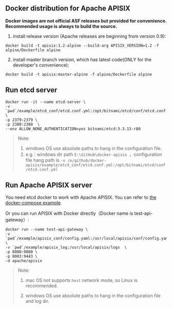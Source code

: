 ## Docker distribution for Apache APISIX

**Docker images are not official ASF releases but provided for convenience. Recommended usage is always to build the source.**

1. install release version (Apache releases are beginning from version 0.9):
```
docker build -t apisix:1.2-alpine --build-arg APISIX_VERSION=1.2 -f alpine/Dockerfile alpine
```

2. install master branch version, which has latest code(ONLY for the developer's convenience):
```
docker build -t apisix:master-alpine -f alpine/Dockerfile alpine
```


## Run etcd server

```
docker run -it --name etcd-server \
-v `pwd`/example/etcd_conf/etcd.conf.yml:/opt/bitnami/etcd/conf/etcd.conf.yml \
-p 2379:2379 \
-p 2380:2380  \
--env ALLOW_NONE_AUTHENTICATION=yes bitnami/etcd:3.3.13-r80
```

> Note:
>
> 1. windows OS use absolute paths to hang in the configuration file.
> 2. e.g：windows dir path `E:\GitHub\docker-apisix `，configuration  file hang path is `-v /e/github/docker-apisix/example/etcd_conf/etcd.conf.yml:/opt/bitnami/etcd/conf/etcd.conf.yml`

## Run Apache APISIX server

You need etcd docker to work with Apache APISIX. You can refer to [the docker-compose example](example/README.md).

Or you can run APISIX with Docker directly（Docker name is test-api-gateway）:
```
docker run --name test-api-gateway \
-v `pwd`/example/apisix_conf/config.yaml:/usr/local/apisix/conf/config.yaml \
-v `pwd`/example/apisix_log:/usr/local/apisix/logs  \
-p 8080:9080 \
-p 8083:9443 \
-d apache/apisix
```

> Note:
>
> 1. mac OS not supports `host` network mode, so Linux is recommended.
>
> 2. windows OS use absolute paths to hang in the configuration file and log dir.
>
